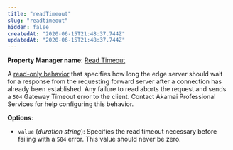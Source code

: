 ```yaml
---
title: "readTimeout"
slug: "readtimeout"
hidden: false
createdAt: "2020-06-15T21:48:37.744Z"
updatedAt: "2020-06-15T21:48:37.744Z"
---
```

__Property Manager name__: [Read Timeout](https://control.akamai.com/wh/CUSTOMER/AKAMAI/en-US/WEBHELP/property-manager/property-manager-help/csh_lookup.html?id=PM_9002)

A [read-only behavior](#ro) that specifies how long the edge server should wait for a response from the requesting forward server after a connection has already been established. Any failure to read aborts the request and sends a `504` Gateway Timeout error to the client. Contact Akamai Professional Services for help configuring this behavior.

__Options__:

<div class="option" markdown="1" id="readTimeout.value" >

- `value` (_duration string_): Specifies the read timeout necessary before failing with a `504` error. This value should never be zero.

</div>

</div>

<div class="feature" data-feature="realUserMonitoring" markdown="1">
